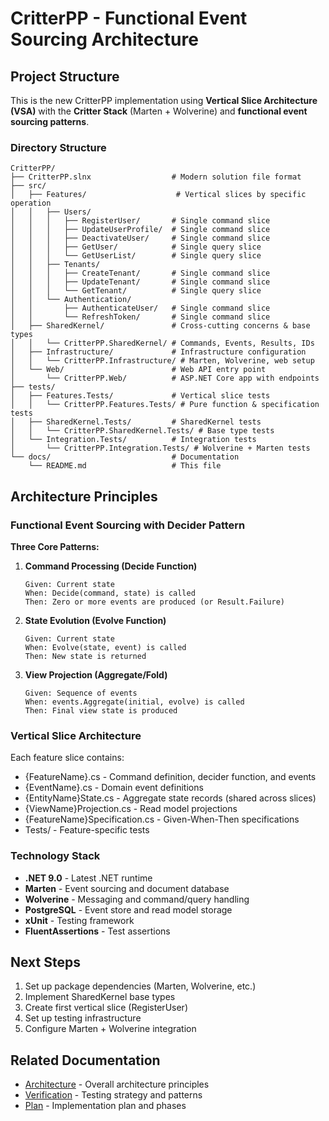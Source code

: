 # CritterPP - Functional Event Sourcing Architecture

## Project Structure

This is the new CritterPP implementation using **Vertical Slice Architecture (VSA)** with the **Critter Stack** (Marten + Wolverine) and **functional event sourcing patterns**.

### Directory Structure

```
CritterPP/
├── CritterPP.slnx                  # Modern solution file format
├── src/
│   ├── Features/                    # Vertical slices by specific operation
│   │   ├── Users/
│   │   │   ├── RegisterUser/       # Single command slice
│   │   │   ├── UpdateUserProfile/  # Single command slice
│   │   │   ├── DeactivateUser/     # Single command slice
│   │   │   ├── GetUser/            # Single query slice
│   │   │   └── GetUserList/        # Single query slice
│   │   ├── Tenants/
│   │   │   ├── CreateTenant/       # Single command slice
│   │   │   ├── UpdateTenant/       # Single command slice
│   │   │   └── GetTenant/          # Single query slice
│   │   └── Authentication/
│   │       ├── AuthenticateUser/   # Single command slice
│   │       └── RefreshToken/       # Single command slice
│   ├── SharedKernel/               # Cross-cutting concerns & base types
│   │   └── CritterPP.SharedKernel/ # Commands, Events, Results, IDs
│   ├── Infrastructure/             # Infrastructure configuration
│   │   └── CritterPP.Infrastructure/ # Marten, Wolverine, web setup
│   └── Web/                        # Web API entry point
│       └── CritterPP.Web/          # ASP.NET Core app with endpoints
├── tests/
│   ├── Features.Tests/             # Vertical slice tests
│   │   └── CritterPP.Features.Tests/ # Pure function & specification tests
│   ├── SharedKernel.Tests/         # SharedKernel tests
│   │   └── CritterPP.SharedKernel.Tests/ # Base type tests
│   └── Integration.Tests/          # Integration tests
│       └── CritterPP.Integration.Tests/ # Wolverine + Marten tests
└── docs/                           # Documentation
    └── README.md                   # This file
```

## Architecture Principles

### Functional Event Sourcing with Decider Pattern

**Three Core Patterns:**

1. **Command Processing (Decide Function)**
   ```
   Given: Current state
   When: Decide(command, state) is called
   Then: Zero or more events are produced (or Result.Failure)
   ```

2. **State Evolution (Evolve Function)**
   ```
   Given: Current state
   When: Evolve(state, event) is called
   Then: New state is returned
   ```

3. **View Projection (Aggregate/Fold)**
   ```
   Given: Sequence of events
   When: events.Aggregate(initial, evolve) is called
   Then: Final view state is produced
   ```

### Vertical Slice Architecture

Each feature slice contains:
- {FeatureName}.cs - Command definition, decider function, and events
- {EventName}.cs - Domain event definitions
- {EntityName}State.cs - Aggregate state records (shared across slices)
- {ViewName}Projection.cs - Read model projections
- {FeatureName}Specification.cs - Given-When-Then specifications
- Tests/ - Feature-specific tests

### Technology Stack

- **.NET 9.0** - Latest .NET runtime
- **Marten** - Event sourcing and document database
- **Wolverine** - Messaging and command/query handling
- **PostgreSQL** - Event store and read model storage
- **xUnit** - Testing framework
- **FluentAssertions** - Test assertions

## Next Steps

1. Set up package dependencies (Marten, Wolverine, etc.)
2. Implement SharedKernel base types
3. Create first vertical slice (RegisterUser)
4. Set up testing infrastructure
5. Configure Marten + Wolverine integration

## Related Documentation

- [Architecture](../architecture.md) - Overall architecture principles
- [Verification](../verification.md) - Testing strategy and patterns
- [Plan](../plan.md) - Implementation plan and phases
